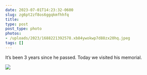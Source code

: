 ```yaml
---
date: 2023-07-01T14:23:32-0600
slug: zg6pt2zf8os6ggqkmfhhfq
title: 
type: post
post_type: photo
photos:
- /uploads/2023/1688221392578.xb84ywokwp7d88zx20hq.jpeg
tags: []
---
```

It’s been 3 years since he passed. Today we visited his memorial.


![](/uploads/2023/1688221392578.xb84ywokwp7d88zx20hq.jpeg)


